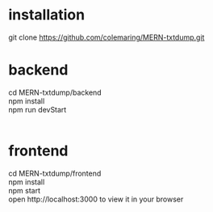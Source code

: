 
# installation
git clone https://github.com/colemaring/MERN-txtdump.git<br/>

# backend
cd MERN-txtdump/backend<br/>
npm install<br/>
npm run devStart<br/>
<br/>
# frontend
cd MERN-txtdump/frontend<br/>
npm install<br/>
npm start<br/>
open http://localhost:3000 to view it in your browser<br/>
